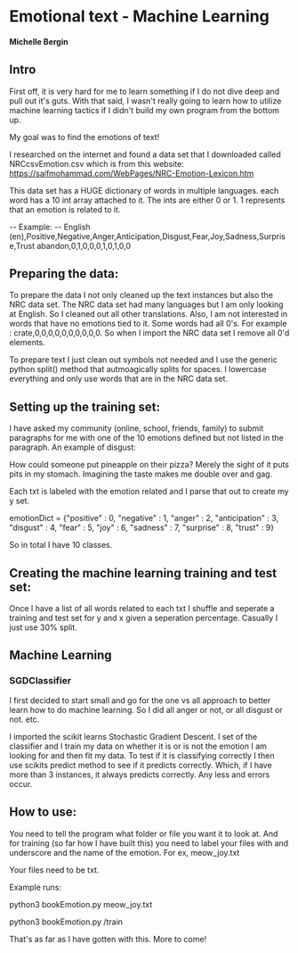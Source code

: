 # Emotional text - Machine Learning

#### Michelle Bergin

## Intro

First off, it is very hard for me to learn something if I do not dive deep and pull out it's guts. With that said, I wasn't really going to learn how to utilize machine learning tactics if I didn't build my own program from the bottom up.

My goal was to find the emotions of text!

I researched on the internet and found a data set that I downloaded called NRCcsvEmotion.csv which is from this website:
https://saifmohammad.com/WebPages/NRC-Emotion-Lexicon.htm

This data set has a HUGE dictionary of words in multiple languages. each word has a 10 int array attached to it. The ints are either 0 or 1. 1 represents that an emotion is related to it.

-- Example: --
English (en),Positive,Negative,Anger,Anticipation,Disgust,Fear,Joy,Sadness,Surprise,Trust
abandon,0,1,0,0,0,1,0,1,0,0

## Preparing the data:

To prepare the data I not only cleaned up the text instances but also the NRC data set. The NRC data set had many languages but I am only looking at English. So I cleaned out all other translations. Also, I am not interested in words that have no emotions tied to it. Some words had all 0's. For example : crate,0,0,0,0,0,0,0,0,0,0. So when I import the NRC data set I remove all 0'd elements.

To prepare text I just clean out symbols not needed and I use the generic python split() method that autmoagically splits for spaces. I lowercase everything and only use words that are in the NRC data set.

## Setting up the training set:

I have asked my community (online, school, friends, family) to submit paragraphs for me with one of the 10 emotions defined but not listed in the paragraph. An example of disgust:

How could someone put pineapple on their pizza? Merely the sight of it puts pits in my stomach. Imagining the taste makes me double over and gag.

Each txt is labeled with the emotion related and I parse that out to create my y set.

emotionDict = {"positive" : 0, "negative" : 1, "anger" : 2, "anticipation" : 3, "disgust" : 4, "fear" : 5, "joy" : 6, "sadness" :  7, "surprise" : 8, "trust" : 9}

So in total I have 10 classes.

## Creating the machine learning training and test set:

Once I have a list of all words related to each txt I shuffle and seperate a training and test set for y and x given a seperation percentage. Casually I just use 30% split.

## Machine Learning

### SGDClassifier

I first decided to start small and go for the one vs all approach to better learn how to do machine learning. So I did all anger or not, or all disgust or not. etc.

I imported the scikit learns Stochastic Gradient Descent. I set of the classifier and I train my data on whether it is or is not the emotion I am looking for and then fit my data. To test if it is classifying correctly I then use scikits predict method to see if it predicts correctly. Which, if I have more than 3 instances, it always predicts correctly. Any less and errors occur.

## How to use:
You need to tell the program what folder or file you want it to look at. And for training (so far how I have built this) you need to label your files with and underscore and the name of the emotion. For ex, meow_joy.txt

Your files need to be txt.

Example runs:

python3 bookEmotion.py meow_joy.txt

python3 bookEmotion.py /train

That's as far as I have gotten with this. More to come!
